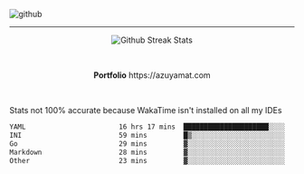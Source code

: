 ![github](https://media.discordapp.net/attachments/881363147364118528/1142610121697021952/background.png?width=1000&height=300)<br>
___
<p align="center">
  <img alt="Github Streak Stats" src="https://streak-stats.demolab.com?user=Azuyamat&theme=transparent&hide_border=true"/>
</p><br>
<p align="center">
      <strong>Portfolio</strong> https://azuyamat.com
</p><br>

Stats not 100% accurate because WakaTime isn't installed on all my IDEs
<!--START_SECTION:waka-->

```txt
YAML                       16 hrs 17 mins  █████████████████████░░░░   84.24 %
INI                        59 mins         █▒░░░░░░░░░░░░░░░░░░░░░░░   05.16 %
Go                         29 mins         ▓░░░░░░░░░░░░░░░░░░░░░░░░   02.51 %
Markdown                   28 mins         ▓░░░░░░░░░░░░░░░░░░░░░░░░   02.46 %
Other                      23 mins         ▓░░░░░░░░░░░░░░░░░░░░░░░░   02.05 %
```

<!--END_SECTION:waka-->

